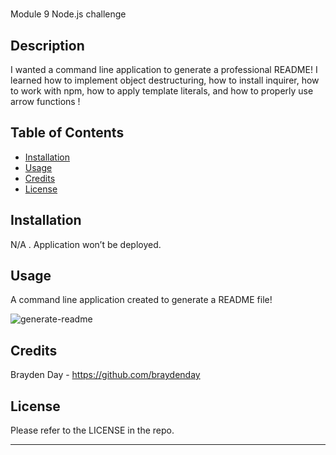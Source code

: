 # <Braydens-Professional-README-Generator>
Module 9 Node.js challenge

## Description

I wanted a command line application to generate a professional README! I learned how to implement object destructuring, how to install inquirer, how to work with npm, how to apply template literals, and how to properly use arrow functions !

## Table of Contents

- [Installation](#installation)
- [Usage](#usage)
- [Credits](#credits)
- [License](#license)

## Installation

N/A . Application won’t be deployed.

## Usage

A command line application created to generate a README file!

<!-- this needs to be a video showing the usage of the code -->
![generate-readme](/Assets/Screenshot1.png?raw=true "generate a README file")

## Credits
Brayden Day - https://github.com/braydenday

## License

Please refer to the LICENSE in the repo.

---